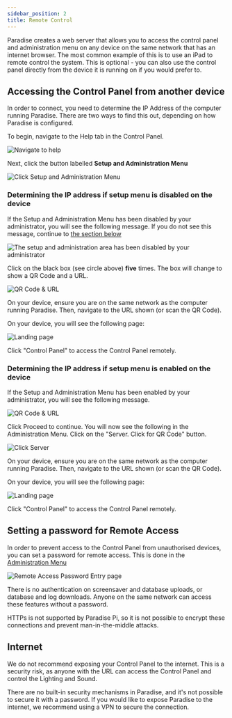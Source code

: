 ```yaml
---
sidebar_position: 2
title: Remote Control
---
```


Paradise creates a web server that allows you to access the control panel and administration menu on any device on the same network that has an internet browser. The most common example of this is to use an iPad to remote control the system. This is optional - you can also use the control panel directly from the device it is running on if you would prefer to. 

## Accessing the Control Panel from another device

In order to connect, you need to determine the IP Address of the computer running Paradise. There are two ways to find this out, depending on how Paradise is configured.

To begin, navigate to the Help tab in the Control Panel.

![Navigate to help](@site/static/img/tutorial/control-panel/remote-control/image-002.jpg)  

Next, click the button labelled **Setup and Administration Menu**

![Click Setup and Administration Menu](@site/static/img/tutorial/control-panel/remote-control/image-003.jpg)  

### Determining the IP address if setup menu is disabled on the device

If the Setup and Administration Menu has been disabled by your administrator, you will see the following message. If you do not see this message, continue to [the section below](#setup-menu-is-enabled-on-the-device)

![The setup and administration area has been disabled by your administrator](@site/static/img/tutorial/control-panel/remote-control/image-004.jpg)  

Click on the black box (see circle above) **five** times. The box will change to show a QR Code and a URL.

![QR Code & URL](@site/static/img/tutorial/control-panel/remote-control/image-005.jpg)

On your device, ensure you are on the same network as the computer running Paradise. Then, navigate to the URL shown (or scan the QR Code).

On your device, you will see the following page:

![Landing page](@site/static/img/tutorial/localhost.jpeg) 

Click "Control Panel" to access the Control Panel remotely.

### Determining the IP address if setup menu is enabled on the device

If the Setup and Administration Menu has been enabled by your administrator, you will see the following message. 

![QR Code & URL](@site/static/img/tutorial/control-panel/remote-control/image-007.jpg)

Click Proceed to continue. You will now see the following in the Administration Menu. Click on the "Server. Click for QR Code" button.

![Click Server](@site/static/img/tutorial/control-panel/remote-control/image-008.jpeg)

On your device, ensure you are on the same network as the computer running Paradise. Then, navigate to the URL shown (or scan the QR Code).

On your device, you will see the following page:

![Landing page](@site/static/img/tutorial/localhost.jpeg) 

Click "Control Panel" to access the Control Panel remotely.

## Setting a password for Remote Access

In order to prevent access to the Control Panel from unauthorised devices, you can set a password for remote access. This is done in the [Administration Menu](../admin/config)

![Remote Access Password Entry page](@site/static/img/tutorial/remote-access-password.jpg) 

There is no authentication on screensaver and database uploads, or database and log downloads. Anyone on the same network can access these features without a password.

HTTPs is not supported by Paradise Pi, so it is not possible to encrypt these connections and prevent man-in-the-middle attacks.

## Internet 

We do not recommend exposing your Control Panel to the internet. This is a security risk, as anyone with the URL can access the Control Panel and control the Lighting and Sound. 

There are no built-in security mechanisms in Paradise, and it's not possible to secure it with a password. If you would like to expose Paradise to the internet, we recommend using a VPN to secure the connection.